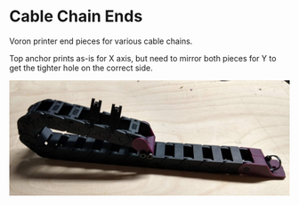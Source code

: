 # Cable Chain Ends

Voron printer end pieces for various cable chains.

Top anchor prints as-is for X axis, but need to mirror both pieces for Y
to get the tighter hole on the correct side.


![Image of 10x15 Cable Chain](10x15-cable-chain.jpg?raw=true)